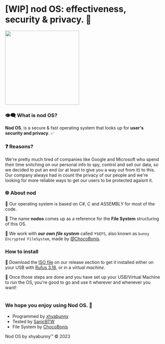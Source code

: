 # [WIP] nod OS: effectiveness, security & privacy. 🧪

<div style="display:flex">
 <img src="https://github-production-user-asset-6210df.s3.amazonaws.com/106491722/247286214-f99786c9-a70e-47ba-8557-d4577cee8260.png" height="240px"/>
</div>

### 👁‍🗨 What is nod OS?
**Nod OS**, is a secure & fast operating system that looks up for **user's security and privacy**. ✅

### ❓ Reasons?
We're pretty much tired of companies like Google and Microsoft who spend their time snitching on our personal info to spy, control and sell our data, so we decided to put an end (or at least to give you a way out from it) to this.
Our company always had in count the privacy of our people and we're looking for more reliable ways to get our users to be protected agaisnt it.

### 🌐 About nod
🔹 Our operating system is based on C#, C and ASSEMBLY for most of the code.

🔹 The name **nodos** comes up as a reference for the **File System** structuring of this OS.

🔹 We work with ***our own file system*** called ``➰bEFS``, also known as ``bunny Encrypted FileSystem``, made by [@ChocoBonis](https://github.com/ChocoBonis).

### How to install
🔹 Download the [ISO file](https://github.com/xhyabunny/nodOS/releases/download/latest/nodos.iso) on our release section to get it installed either on your USB with [Rufus 3.18](https://github.com/pbatard/rufus/releases/download/v3.18/rufus-3.18.exe), or in a *virtual machine*.

🔹 Once those steps are done and you have set up your USB/Virtual Machine to run the OS, you're good to go and use it wherever and whenever you want!

#
### We hope you enjoy using Nod OS. 💝
- Programmed by [xhyabunny](https://github.com/xhyabunny)
- Tested by [SanicBTW](https://github.com/SanicBTW)
- File System by [ChocoBonis](https://github.com/ChocoBonis)

Nod OS by xhyabunny™ © 2023
